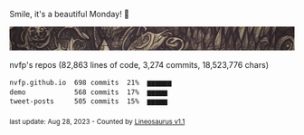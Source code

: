 Smile, it's a beautiful Monday! 🌺

![banner](https://github.com/nvfp/nvfp/raw/main/assets/banner.jpg)

nvfp's repos (82,863 lines of code, 3,274 commits, 18,523,776 chars)

```txt
nvfp.github.io  698 commits  21%  ▆▆▆▆▆▆
demo            568 commits  17%  ▆▆▆▆▆
tweet-posts     505 commits  15%  ▆▆▆▆▆
```

<sub>last update: Aug 28, 2023 - Counted by [Lineosaurus v1.1](https://github.com/Lineosaurus/Lineosaurus)</sub>